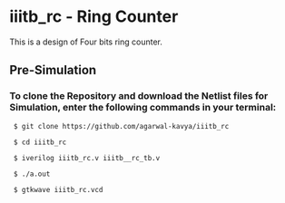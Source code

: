 # iiitb_rc - Ring Counter
This is a design of Four bits ring counter.

## Pre-Simulation

### To clone the Repository and download the Netlist files for Simulation, enter the following commands in your terminal:
```
 $ git clone https://github.com/agarwal-kavya/iiitb_rc
 
 $ cd iiitb_rc
 
 $ iverilog iiitb_rc.v iiitb__rc_tb.v
 
 $ ./a.out
 
 $ gtkwave iiitb_rc.vcd
```
